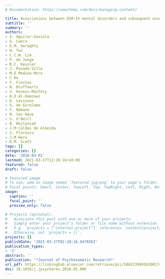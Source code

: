 ```yaml
---
# Documentation: https://wowchemy.com/docs/managing-content/

title: Associations between DSM-IV mental disorders and subsequent onset of arthritis
subtitle: ''
summary: ''
authors:
- S. Aguilar-Gaxiola
- G. Loera
- E.M. Geraghty
- H. Ton
- C.C.W. Lim
- P. de Jonge
- R.C. Kessler
- J. Posada-Villa
- M.E Medina-Mora
- C Hu
- F. Fiestas
- R. Bruffaerts
- V. Kovess-Masféty
- A.O Al-Hamzawi
- D. Levinson
- G. de Girolamo
- Y. Nakane
- M. ten Have
- S. O'Neill
- B. Wojtyniak
- J.M Caldas de Almeida
- S. Florescu
- J.M Haro
- K.M. Scott
tags: []
categories: []
date: '2016-03-01'
lastmod: 2021-03-27T12:28:16+10:00
featured: false
draft: false

# Featured image
# To use, add an image named `featured.jpg/png` to your page's folder.
# Focal points: Smart, Center, TopLeft, Top, TopRight, Left, Right, BottomLeft, Bottom, BottomRight.
image:
  caption: ''
  focal_point: ''
  preview_only: false

# Projects (optional).
#   Associate this post with one or more of your projects.
#   Simply enter your project's folder or file name without extension.
#   E.g. `projects = ["internal-project"]` references `content/project/deep-learning/index.md`.
#   Otherwise, set `projects = []`.
projects: []
publishDate: '2021-03-27T02:28:16.647836Z'
publication_types:
- '2'
abstract: ''
publication: '*Journal of Psychosomatic Research*'
url_pdf: https://linkinghub.elsevier.com/retrieve/pii/S0022399916300174
doi: 10.1016/j.jpsychores.2016.01.006
---
```


